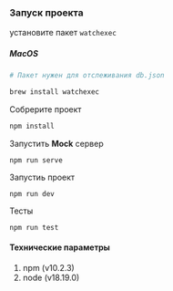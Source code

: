 ### Запуск проекта

установите пакет `watchexec`

##### MacOS

```sh
# Пакет нужен для отслеживания db.json

brew install watchexec
```

Собрерите проект
```sh
npm install
```

Запустить <b>Mock</b> сервер
```
npm run serve
```

Запустиь проект
```
npm run dev
```

Тесты
```
npm run test
```
#### Технические параметры
1. npm (v10.2.3)
2. node (v18.19.0)

